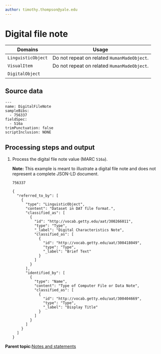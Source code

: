 ```yaml
---
author: timothy.thompson@yale.edu
---
```


# Digital file note

|Domains|Usage|
|-------|-----|
|`LinguisticObject`|Do not repeat on related `HumanMadeObject`.|
|`VisualItem`|Do not repeat on related `HumanMadeObject`.|
|`DigitalObject`| |

## Source data

```
---
name: DigitalFileNote
sampleBibs:
  - 756337
fieldSpec:
  - 516a
trimPunctuation: false
scriptInclusion: NONE
```

## Processing steps and output

1.  Process the digital file note value \(MARC `516a`\).

    **Note:** This example is meant to illustrate a digital file note and does not represent a complete JSON-LD document.

    `756337`

    ```
    {
      "referred_to_by": [
        {
          "type": "LinguisticObject",
          "content": "Dataset in DAT file format.",
          "classified_as": [
            {
              "id": "http://vocab.getty.edu/aat/300266011",
              "type": "Type",
              "_label": "Digital Characteristics Note",
              "classified_as": [
                {
                  "id": "http://vocab.getty.edu/aat/300418049",
                  "type": "Type",
                  "_label": "Brief Text"
                }
              ]
            }
          ],
          "identified_by": [
            {
              "type": "Name",
              "content": "Type of Computer File or Data Note",
              "classified_as": [
                {
                  "id": "http://vocab.getty.edu/aat/300404669",
                  "type": "Type",
                  "_label": "Display Title"
                }
              ]
            }
          ]
        }
      ]
    }
    ```


**Parent topic:**[Notes and statements](../../concepts/notes_and_statements.md)

